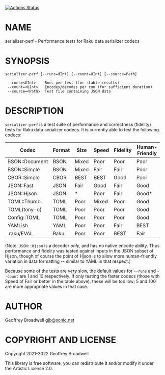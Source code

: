 [![Actions Status](https://github.com/japhb/serializer-perf/workflows/test/badge.svg)](https://github.com/japhb/serializer-perf/actions)

NAME
====

serializer-perf - Performance tests for Raku data serializer codecs

SYNOPSIS
========

```shell
serializer-perf [--runs=UInt] [--count=UInt] [--source=Path]

 --runs=<UInt>    Runs per test (for stable results)
 --count=<UInt>   Encodes/decodes per run (for sufficient duration)
 --source=<Path>  Test file containing JSON data
```

DESCRIPTION
===========

`serializer-perf` is a test suite of performance and correctness (fidelity) tests for Raku data serializer codecs. It is currently able to test the following codecs:

<table class="pod-table">
<thead><tr>
<th>Codec</th> <th>Format</th> <th>Size</th> <th>Speed</th> <th>Fidelity</th> <th>Human-Friendly</th>
</tr></thead>
<tbody>
<tr> <td>BSON::Document</td> <td>BSON</td> <td>Mixed</td> <td>Poor</td> <td>Poor</td> <td>Poor</td> </tr> <tr> <td>BSON::Simple</td> <td>BSON</td> <td>Mixed</td> <td>Fair</td> <td>Fair</td> <td>Poor</td> </tr> <tr> <td>CBOR::Simple</td> <td>CBOR</td> <td>BEST</td> <td>BEST</td> <td>Good</td> <td>Poor</td> </tr> <tr> <td>JSON::Fast</td> <td>JSON</td> <td>Fair</td> <td>Good</td> <td>Fair</td> <td>Good</td> </tr> <tr> <td>JSON::Hjson</td> <td>JSON</td> <td>*</td> <td>Poor</td> <td>Fair</td> <td>Good*</td> </tr> <tr> <td>TOML::Thumb</td> <td>TOML</td> <td>Poor</td> <td>Mixed</td> <td>Poor</td> <td>Good</td> </tr> <tr> <td>TOML(tony-o)</td> <td>TOML</td> <td>Poor</td> <td>Poor</td> <td>Poor</td> <td>Good</td> </tr> <tr> <td>Config::TOML</td> <td>TOML</td> <td>Poor</td> <td>Poor</td> <td>Poor</td> <td>Good</td> </tr> <tr> <td>YAMLish</td> <td>YAML</td> <td>Poor</td> <td>Poor</td> <td>Fair</td> <td>BEST</td> </tr> <tr> <td>.raku/EVAL</td> <td>Raku</td> <td>Poor</td> <td>Poor</td> <td>BEST</td> <td>Fair</td> </tr>
</tbody>
</table>

(Note: `JSON::Hjson` is a decoder *only*, and has no native encode ability. Thus performance and fidelity was tested against inputs in the JSON subset of Hjson, though of course the point of Hjson is to allow more human-friendly variation in data formatting -- similar to YAML in that respect.)

Because some of the tests are *very* slow, the default values for `--runs` and `--count` are 1 and 10 respectively. If only testing the faster codecs (those with Speed of Fair or better in the table above), these will be too low; 5 and 100 are more appropriate values in that case.

AUTHOR
======

Geoffrey Broadwell <gjb@sonic.net>

COPYRIGHT AND LICENSE
=====================

Copyright 2021-2022 Geoffrey Broadwell

This library is free software; you can redistribute it and/or modify it under the Artistic License 2.0.


